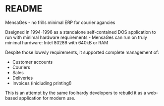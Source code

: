 # README

MensaGes - no frills minimal ERP for courier agancies

Dseigned in 1994-1996 as a standalone self-contained DOS application to run with minimal hardware
requirements - MensaGes can run on truly minimal hardware: Intel 80286 with 640kB or RAM

Despite those lowwly requirements, it supported complete management of:
 * Customer accounts
 * Couriers
 * Sales
 * Deliveries
 * Invoices (inicluding printing!)

This is an attempt by the same foolhardy developers to rebuild
it as a web-based application for modern use.
